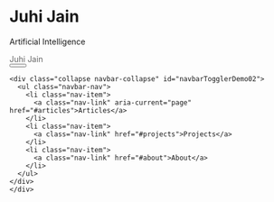 # Juhi Jain
Artificial Intelligence
<nav class="navbar py-0 my-0 navbar-expand-sm fixed-top navbar-light bg-light" >
  <div class="container-fluid">
  <div class="navbar-brand navbar-left">
  <span align="left" style="color: #666666">Juhi Jain</span>
  </div>
    <div class="navbar-brand-sm navbar-right">
    <button class="navbar-toggler p-1 me-3" type="button" data-bs-toggle="collapse" data-bs-target="#navbarTogglerDemo02" aria-controls="navbarTogglerDemo02" aria-expanded="false" aria-label="Toggle navigation" style="font-size:20px; width:30px;">
    <i class="fa fa-navicon" style="color:grey;"></i>
    </button>
    
    <div class="collapse navbar-collapse" id="navbarTogglerDemo02">
      <ul class="navbar-nav">
        <li class="nav-item">
          <a class="nav-link" aria-current="page" href="#articles">Articles</a>
        </li>
        <li class="nav-item">
          <a class="nav-link" href="#projects">Projects</a>
        </li>
        <li class="nav-item">
          <a class="nav-link" href="#about">About</a>
        </li>
      </ul>
    </div>
    </div>
  </div>
</nav>
